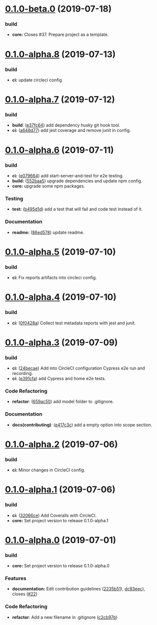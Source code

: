 <a name="0.1.0-beta.0"></a>
# [0.1.0-beta.0](#) (2019-07-18)

### build

- **core:** Closes #37. Prepare project as a template.

<a name="0.1.0-alpha.8"></a>
# [0.1.0-alpha.8](#) (2019-07-13)

### build

- **ci:** update circleci config.

<a name="0.1.0-alpha.7"></a>
# [0.1.0-alpha.7](#) (2019-07-12)

### build

- **build**: ([e37fc64](e37fc64)) add dependency husky git hook tool.
- **ci:** ([a648d77](a648d77)) add jest coverage and remove junit in config.

<a name="0.1.0-alpha.6"></a>
# [0.1.0-alpha.6](#) (2019-07-11)

### build

- **ci:** ([e079664](e079664)) add start-server-and-test for e2e testing.
- **build:** ([552baa5](552baa5)) upgrade dependencies and update npm config.
- **core:** upgrade some npm packages.

### Testing

- **test:** ([b495d1d](b495d1d)) add a test that will fail and code test instead of it.

### Documentation

- **readme:** ([86ed578](86ed578)) update readme.

<a name="0.1.0-alpha.5"></a>
# [0.1.0-alpha.5](#) (2019-07-10)

### build

- **ci:** Fix reports artifacts into circleci config.

<a name="0.1.0-alpha.4"></a>
# [0.1.0-alpha.4](#) (2019-07-10)

### build

- **ci:** ([0f0428a](0f0428a)) Collect test metadata reports with jest and junit.

<a name="0.1.0-alpha.3"></a>
# [0.1.0-alpha.3](#) (2019-07-09)

### build

- **ci:** ([24becae](24becae)) Add into CircleCI configuration Cypress e2e run and recording. 
- **ci:** ([e391cfa](e391cfa)) add Cypress and home e2e tests.

### Code Refactoring

- **refactor**: ([659ac50](659ac50)) add model folder to .gitignore.

### Documentation

- **docs(contributing)**: ([e417c3c](e417c3c)) add a empty option into scope section.

<a name="0.1.0-alpha.2"></a>
# [0.1.0-alpha.2](#) (2019-07-06)

### build

* **ci:** Minor changes in CircleCI config.

<a name="0.1.0-alpha.1"></a>
# [0.1.0-alpha.1](#) (2019-07-06)

### build

* **ci:** ([32066ce](32066ce)) Add Coveralls with CircleCI.
* **core:** Set project version to release 0.1.0-alpha.1


<a name="0.1.0-alpha.0"></a>
# [0.1.0-alpha.0](#) (2019-07-01)

<!-- ### Bug Fixes -->

### build

* **core:** Set project version to release 0.1.0-alpha.0

<!-- ### Dependency updates -->

### Features

* **documentation:** Edit contribution guidelines ([2235b51](https://github.com/al3j4ndr1x/project-su/commit/2235b51)), [dc83eec](https://github.com/al3j4ndr1x/project-su/commit/dc83eec)), closes ([#22](https://github.com/al3j4ndr1x/project-su/issues/22))

### Code Refactoring

- **refactor**: Add a new filename in .gitignore ([c2cb97b](https://github.com/al3j4ndr1x/project-su/commit/c2cb97b))

<!-- ### Performance Improvements

### DEPRECATIONS

### BREAKING CHANGES -->
